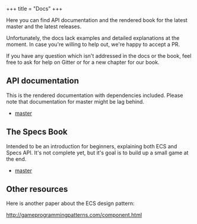 +++
title = "Docs"
+++

Here you can find API documentation and the rendered book for the latest
master and the latest releases.

Unfortunately, the docs lack examples and detailed
explanations at the moment. In case you're willing to help out,
we're happy to accept a PR.

If you have any question which isn't addressed in the docs or the book,
feel free to ask for help on Gitter or for a new chapter for our book.

## API documentation

This is the rendered documentation with dependencies included.
Please note that documentation for master might be lag behind.

* [master](docs/master/specs/)

## The Specs Book

Intended to be an introduction for beginners, explaining both ECS and
Specs API. It's not complete yet, but it's goal is to build up a small
game at the end.

* [master](book/master/)

## Other resources

Here is another paper about the ECS design pattern:

http://gameprogrammingpatterns.com/component.html


